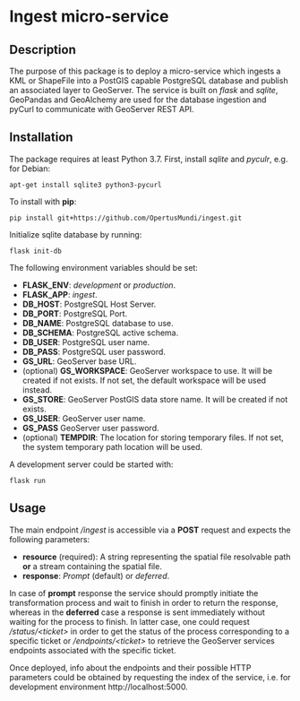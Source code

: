 # Ingest micro-service
## Description
The purpose of this package is to deploy a micro-service which ingests a KML or ShapeFile into a PostGIS capable PostgreSQL database and publish an associated layer to GeoServer.
The service is built on *flask* and *sqlite*, GeoPandas and GeoAlchemy are used for the database ingestion and pyCurl to communicate with GeoServer REST API.

## Installation
The package requires at least Python 3.7. First, install *sqlite* and *pyculr*, e.g. for Debian:
```
apt-get install sqlite3 python3-pycurl
```
To install with **pip**:
```
pip install git+https://github.com/OpertusMundi/ingest.git
```
Initialize sqlite database by running:
```
flask init-db
```
The following environment variables should be set:
- **FLASK_ENV**: *development* or *production*.
- **FLASK_APP**: *ingest*.
- **DB_HOST**: PostgreSQL Host Server.
- **DB_PORT**: PostgreSQL Port.
- **DB_NAME**: PostgreSQL database to use.
- **DB_SCHEMA**: PostgreSQL active schema.
- **DB_USER**: PostgreSQL user name.
- **DB_PASS**: PostgreSQL user password.
- **GS_URL**: GeoServer base URL.
- (optional) **GS_WORKSPACE**: GeoServer workspace to use. It will be created if not exists. If not set, the default workspace will be used instead.
- **GS_STORE**: GeoServer PostGIS data store name. It will be created if not exists.
- **GS_USER**: GeoServer user name.
- **GS_PASS** GeoServer user password.
- (optional) **TEMPDIR**: The location for storing temporary files. If not set, the system temporary path location will be used.

A development server could be started with:
```
flask run
```

## Usage
The main endpoint */ingest* is accessible via a **POST** request and expects the following parameters:
- **resource** (required): A string representing the spatial file resolvable path **or** a stream containing the spatial file.
- **response**: *Prompt* (default) or *deferred*.

In case of **prompt** response the service should promptly initiate the transformation process and wait to finish in order to return the response, whereas in the **deferred** case a response is sent immediately without waiting for the process to finish. In latter case, one could request */status/\<ticket\>* in order to get the status of the process corresponding to a specific ticket or */endpoints/\<ticket\>* to retrieve the GeoServer services endpoints associated with the specific ticket.

Once deployed, info about the endpoints and their possible HTTP parameters could be obtained by requesting the index of the service, i.e. for development environment http://localhost:5000.